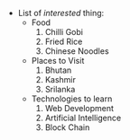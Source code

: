 - List of *interested* thing:
  - Food
    1. Chilli Gobi
    2. Fried Rice
    3. Chinese Noodles
  - Places to Visit
    1. Bhutan
    2. Kashmir
    3. Srilanka
  - Technologies to learn
    1. Web Development
    2. Artificial Intelligence
    3. Block Chain
